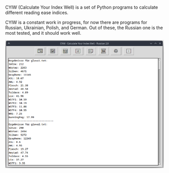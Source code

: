 CYIW (Calculate Your Index Well) is a set of Python programs to calculate different reading ease indices. 

CYIW is a constant work in progress, for now there are programs for Russian, Ukrainian, Polish, and German. Out of these, the Russian one is the most tested, and it should work well. 

![cyiw-ru](https://raw.githubusercontent.com/shape0shift/cyiw/refs/heads/main/cyiw-fenster.png)
